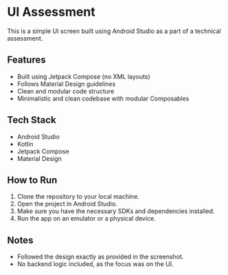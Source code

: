 # UI Assessment

This is a simple UI screen built using Android Studio as a part of a technical assessment.

## Features
- Built using Jetpack Compose (no XML layouts)
- Follows Material Design guidelines
- Clean and modular code structure
- Minimalistic and clean codebase with modular Composables

## Tech Stack
- Android Studio
- Kotlin
- Jetpack Compose
- Material Design

## How to Run
1. Clone the repository to your local machine.
2. Open the project in Android Studio.
3. Make sure you have the necessary SDKs and dependencies installed.
4. Run the app on an emulator or a physical device.

## Notes
- Followed the design exactly as provided in the screenshot.
- No backend logic included, as the focus was on the UI.